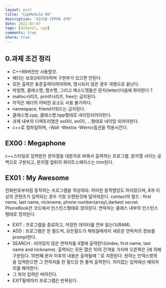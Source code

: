 ```yaml
---
layout: post
title: "CppModule 00"
description: "42서울 CPP00 과제"
date: 2022-03-07
tags: [42Seoul, cpp]
comments: true
share: true
---
```


## 0.과제 조건 정리
- C++98버전만 사용할것.
- 헤더는 보호()되어야하며 구현부가 있으면 안된다.
- 모든 출력은 표준출력이여야하며, 명시되지 않은 경우 개행으로 끝난다.
- 파일명, 클래스명, 함수명, 그리고 메소드명들은 문자(letter)다음에 와야한다 ?
- malloc시리즈, printf시리즈, free는 금지된다.
- 아직은 <algorithm>헤더의 어떠한 요소도 사용 불가하다.
- namespace, friend키워드는 금지된다.
- 클래스명.cpp, 클래스명.hpp형태로 네이밍되어야한다.
- 과제 내부의 디렉토리명은 ex00/, ex01/, ...형태로 네이밍 되어야한다.
- c++로 컴파일하며, -Wall -Wextra -Werror옵션을 적용시킨다.

## EX00 : Megaphone
c++스타일로 입력받은 문자열을 대문자로 바꿔서 출력하는 프로그램. 문자열 사이는 공백으로 구분되고, 문자열 앞뒤의 화이트스페이스는 trim된다.

## EX01 : My Awesome
전화번호부처럼 동작하는 프로그램을 작성하라. 어떠한 동적할당도 하지않으며, 8개 이상의 콘텐츠가 입력되는 경우 가장 오랜된것에 덮어씌운다.
contact의 필드 : first name, last name, nickname, phone number(array),darkest secret.
PhoneBook은 코드에서 인스턴스형태로 정의된다.
연락처는 클래스 내부의 인스턴스 형태로 정의된다.
- EXIT : 프로그램을 종료하고, 저장한 데이터를 전부 잃는다(RAM).
- ADD : 프로그램은 한 필드씩, 모든필드가 채워질때까지 새로운 연락처의 정보를 prompt한다.
- SEARCH : 비어있지 않은 연락처를 4열에 출력한다(index, first name, last name and nickname).
	출력되는 모든 열은 10의 간격을 가지며 오른쪽은 |에 의해 구분된다. 10번째 문자 이후의 내용은 출력될때 '.'로 치환된다.
	원하는 인덱스항목을 입력받으면 그 연락처를 한 필드당 한 줄씩 출력한다. 의미없는 입력에선 예외처리를 해야한다.
- 그 외의 입력은 버려진다.
- EXIT될때까지 프로그램은 반복된다.